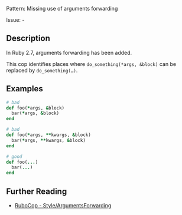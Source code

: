 Pattern: Missing use of arguments forwarding

Issue: -

## Description

In Ruby 2.7, arguments forwarding has been added.

This cop identifies places where `do_something(*args, &block)` can be replaced by `do_something(…​)`.


## Examples

```ruby
# bad
def foo(*args, &block)
  bar(*args, &block)
end

# bad
def foo(*args, **kwargs, &block)
  bar(*args, **kwargs, &block)
end

# good
def foo(...)
  bar(...)
end
```

## Further Reading

* [RuboCop - Style/ArgumentsForwarding](https://docs.rubocop.org/rubocop/cops_style.html#styleargumentsforwarding)
